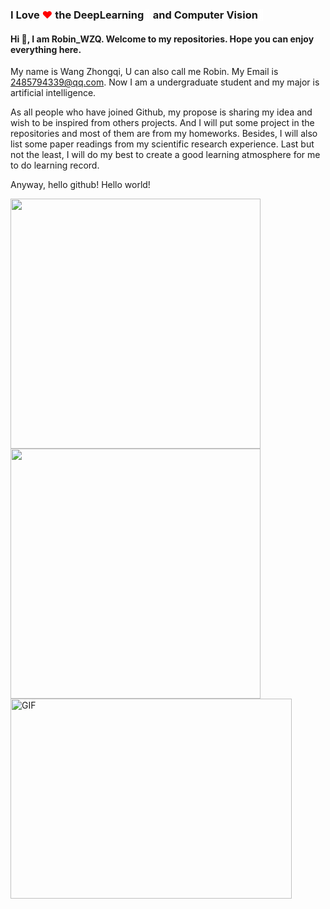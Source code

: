  ### I Love <span style="color:red">❤</span> the DeepLearning<span style="color:white">🧠</span> and Computer Vision<span style="color:white">👀</span>

#### Hi 👋, I am **Robin_WZQ**. Welcome to my repositories. Hope you can enjoy everything here.</br>

My name is Wang Zhongqi, U can also call me Robin. My Email is 2485794339@qq.com. Now I am a undergraduate student and my major is artificial intelligence.

As all people who have joined Github, my propose is sharing my idea and wish to be inspired from others projects. And I will put some project in the repositories and most of them are from my homeworks. Besides, I will also list some paper readings from my scientific research experience. Last but not the least, I will do my best to create a good learning atmosphere for me to do learning record.

Anyway, hello github! Hello world!

<b>
    <image src="https://github-readme-stats.vercel.app/api?username=Robin-WZQ&show_icons=true&theme=tokyonight" width=400>
    </image>
</b>
<b>
    <image src="https://github-readme-stats.vercel.app/api/top-langs/?username=Robin-WZQ&layout=compact&theme=tokyonight&hide=html" width=400></image>
</b>

<img align="center" alt="GIF" src="https://github.com/abhisheknaiidu/abhisheknaiidu/blob/master/code.gif?raw=true" width="450" height="320" />
<!--
**Robin-WZQ/Robin-WZQ** is a ✨ _special_ ✨ repository because its `README.md` (this file) appears on your GitHub profile.

Here are some ideas to get you started:

- 🔭 I’m currently working on ...
- 🌱 I’m currently learning ...
- 👯 I’m looking to collaborate on ...
- 🤔 I’m looking for help with ...
- 💬 Ask me about ...
- 📫 How to reach me: ...
- 😄 Pronouns: ...
- ⚡ Fun fact: ...
-->
